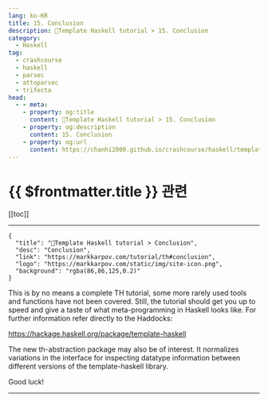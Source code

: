 ```yaml
---
lang: ko-KR
title: 15. Conclusion
description: 🐑Template Haskell tutorial > 15. Conclusion
category:
  - Haskell
tag: 
  - crashcourse
  - haskell
  - parsec
  - attoparsec
  - trifecta
head:
  - - meta:
    - property: og:title
      content: 🐑Template Haskell tutorial > 15. Conclusion
    - property: og:description
      content: 15. Conclusion
    - property: og:url
      content: https://chanhi2000.github.io/crashcourse/haskell/template-haskell/15.html
---
```


# {{ $frontmatter.title }} 관련

[[toc]]

---

```component VPCard
{
  "title": "🐑Template Haskell tutorial > Conclusion",
  "desc": "Conclusion",
  "link": "https://markkarpov.com/tutorial/th#conclusion",
  "logo": "https://markkarpov.com/static/img/site-icon.png",
  "background": "rgba(86,86,125,0.2)"
}
```

This is by no means a complete TH tutorial, some more rarely used tools and functions have not been covered. Still, the tutorial should get you up to speed and give a taste of what meta-programming in Haskell looks like. For further information refer directly to the Haddocks:

https://hackage.haskell.org/package/template-haskell

The new th-abstraction package may also be of interest. It normalizes variations in the interface for inspecting datatype information between different versions of the template-haskell library.

Good luck!

---

<TagLinks />